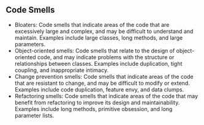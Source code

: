 ## Code Smells
- Bloaters: Code smells that indicate areas of the code that are excessively large and complex, and may be difficult to understand and maintain. Examples include large classes, long methods, and large parameters.
- Object-oriented smells: Code smells that relate to the design of object-oriented code, and may indicate problems with the structure or relationships between classes. Examples include duplication, tight coupling, and inappropriate intimacy.
- Change prevention smells: Code smells that indicate areas of the code that are resistant to change, and may be difficult to modify or extend. Examples include code duplication, feature envy, and data clumps.
- Refactoring smells: Code smells that indicate areas of the code that may benefit from refactoring to improve its design and maintainability. Examples include long methods, primitive obsession, and long parameter lists.